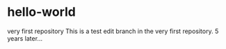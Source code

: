 # hello-world
very first repository
This is a test edit branch in the very first repository. 
5 years later...
